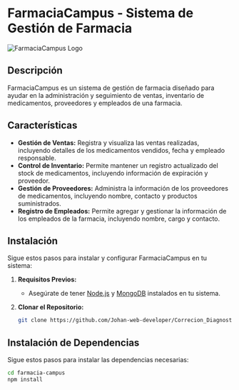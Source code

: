# FarmaciaCampus - Sistema de Gestión de Farmacia

![FarmaciaCampus Logo](./assets/farmacia.jpeg)


## Descripción

FarmaciaCampus es un sistema de gestión de farmacia diseñado para ayudar en la administración y seguimiento de ventas, inventario de medicamentos, proveedores y empleados de una farmacia.

## Características

- **Gestión de Ventas:** Registra y visualiza las ventas realizadas, incluyendo detalles de los medicamentos vendidos, fecha y empleado responsable.
- **Control de Inventario:** Permite mantener un registro actualizado del stock de medicamentos, incluyendo información de expiración y proveedor.
- **Gestión de Proveedores:** Administra la información de los proveedores de medicamentos, incluyendo nombre, contacto y productos suministrados.
- **Registro de Empleados:** Permite agregar y gestionar la información de los empleados de la farmacia, incluyendo nombre, cargo y contacto.


## Instalación

Sigue estos pasos para instalar y configurar FarmaciaCampus en tu sistema:

1. **Requisitos Previos:**
   - Asegúrate de tener [Node.js](https://nodejs.org/) y [MongoDB](https://www.mongodb.com/) instalados en tu sistema.

2. **Clonar el Repositorio:**
   ```bash
   git clone https://github.com/Johan-web-developer/Correcion_Diagnostico.git
## Instalación de Dependencias

Sigue estos pasos para instalar las dependencias necesarias:

```bash
cd farmacia-campus
npm install
